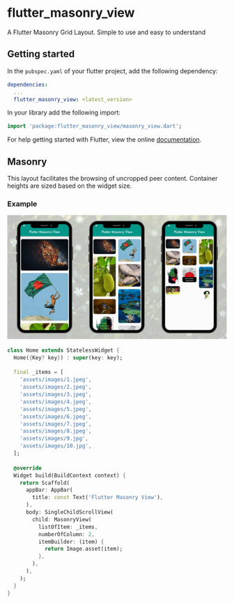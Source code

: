 # flutter_masonry_view
A Flutter Masonry Grid Layout. Simple to use and easy to understand

## Getting started

In the `pubspec.yaml` of your flutter project, add the following dependency:

```yaml
dependencies:
  ...
  flutter_masonry_view: <latest_version>
```

In your library add the following import:

```dart
import 'package:flutter_masonry_view/masonry_view.dart';
```

For help getting started with Flutter, view the online [documentation][flutter_documentation].

## Masonry

This layout facilitates the browsing of uncropped peer content. Container heights are sized based on the widget size. 


### **Example**

![Masonry example][masonry_example]

```dart
class Home extends StatelessWidget {
  Home({Key? key}) : super(key: key);

  final _items = [
    'assets/images/1.jpeg',
    'assets/images/2.jpeg',
    'assets/images/3.jpeg',
    'assets/images/4.jpeg',
    'assets/images/5.jpeg',
    'assets/images/6.jpeg',
    'assets/images/7.jpeg',
    'assets/images/8.jpeg',
    'assets/images/9.jpg',
    'assets/images/10.jpg',
  ];

  @override
  Widget build(BuildContext context) {
    return Scaffold(
      appBar: AppBar(
        title: const Text('Flutter Masonry View'),
      ),
      body: SingleChildScrollView(
        child: MasonryView(
          listOfItem: _items,
          numberOfColumn: 2,
          itemBuilder: (item) {
            return Image.asset(item);
          },
        ),
      ),
    );
  }
}
```
<!-- Links -->
[flutter_documentation]: https://docs.flutter.dev/
[masonry_example]: example/assets/images/example.jpeg